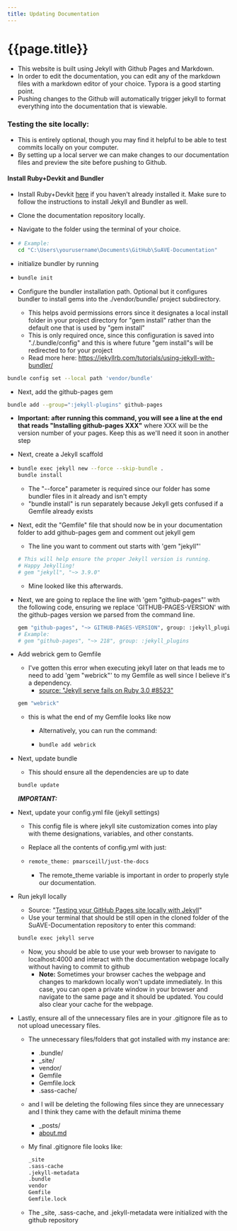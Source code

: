 ```yaml
---
title: Updating Documentation
---
```


# {{page.title}}

* This website is built using Jekyll with Github Pages and Markdown.
* In order to edit the documentation, you can edit any of the markdown files with a markdown editor of your choice. Typora is a good starting point.
* Pushing changes to the Github will automatically trigger jekyll to format everything into the documentation that is viewable.

### Testing the site locally:

* This is entirely optional, though you may find it helpful to be able to test commits locally on your computer.
* By setting up a local server we can make changes to our documentation files and preview the site before pushing to Github.

#### Install Ruby+Devkit and Bundler

* Install Ruby+Devkit [here](https://jekyllrb.com/docs/installation/) if you haven't already installed it. Make sure to follow the instructions to install Jekyll and Bundler as well.

* Clone the documentation repository locally.

* Navigate to the folder using the terminal of your choice.

* ```bash
  # Example:
  cd "C:\Users\yourusername\Documents\GitHub\SuAVE-Documentation"
  ```

* initialize bundler by running

* ```bash
  bundle init
  ```

* Configure the bundler installation path. Optional but it configures bundler to install gems into the ./vendor/bundle/ project subdirectory.

  - This helps avoid permissions errors since it designates a local install folder in your project directory for "gem install" rather than the default one that is used by "gem install"
  - This is only required once, since this configuration is saved into "./.bundle/config" and this is where future "gem install"s will be redirected to for your project
  - Read more here: https://jekyllrb.com/tutorials/using-jekyll-with-bundler/

```bash
bundle config set --local path 'vendor/bundle'
```

- Next, add the github-pages gem

```bash
bundle add --group=":jekyll-plugins" github-pages
```

- **Important: after running this command, you will see a line at the end that reads "Installing github-pages XXX"** where XXX will be the version number of your pages. Keep this as we'll need it soon in another step

- Next, create a Jekyll scaffold

- ```bash
  bundle exec jekyll new --force --skip-bundle .
  bundle install
  ```
  - The "--force" parameter is required since our folder has some bundler files in it already and isn't empty
  - "bundle install" is run separately because Jekyll gets confused if a Gemfile already exists

- Next, edit the "Gemfile" file that should now be in your documentation folder to add github-pages gem and comment out jekyll gem

  - The line you want to comment out starts with 'gem "jekyll"'

  ```bash
  # This will help ensure the proper Jekyll version is running.
  # Happy Jekylling!
  # gem "jekyll", "~> 3.9.0"
  ```

  - Mine looked like this afterwards.

- Next, we are going to replace the line with 'gem "github-pages"' with the following code, ensuring we replace 'GITHUB-PAGES-VERSION' with the github-pages version we parsed from the command line.

  ```bash
  gem "github-pages", "~> GITHUB-PAGES-VERSION", group: :jekyll_plugins
  # Example:
  # gem "github-pages", "~> 218", group: :jekyll_plugins
  ```

- Add webrick gem to Gemfile

  - I've gotten this error when executing jekyll later on that leads me to need to add 'gem "webrick"' to my Gemfile as well since I believe it's a dependency.
    - [source: "Jekyll serve fails on Ruby 3.0 #8523"](https://github.com/jekyll/jekyll/issues/8523)

  ```bash
  gem "webrick"
  ```

  - this is what the end of my Gemfile looks like now

    - Alternatively, you can run the command:

    - ```bash
      bundle add webrick
      ```

- Next, update bundle

  - This should ensure all the dependencies are up to date

  ```bash
  bundle update
  ```

  ***IMPORTANT:***

- Next, update your config.yml file (jekyll settings)

  - This config file is where jekyll site customization comes into play with theme designations, variables, and other constants.

  - Replace all the contents of config.yml with just:

  - ```bash
    remote_theme: pmarsceill/just-the-docs
    ```
    
    - The remote_theme variable is important in order to properly style our documentation. 
  
- Run jekyll locally

  - Source: "[Testing your GitHub Pages site locally with Jekyll](https://docs.github.com/en/pages/setting-up-a-github-pages-site-with-jekyll/testing-your-github-pages-site-locally-with-jekyll)"
  - Use your terminal that should be still open in the cloned folder of the SuAVE-Documentation repository to enter this command:

  ```bash
  bundle exec jekyll serve
  ```

  - Now, you should be able to use your web browser to navigate to localhost:4000 and interact with the documentation webpage locally without having to commit to github
    - **Note:** Sometimes your browser caches the webpage and changes to markdown locally won't update immediately. In this case, you can open a private window in your browser and navigate to the same page and it should be updated. You could also clear your cache for the webpage.

- Lastly, ensure all of the unnecessary files are in your .gitignore file as to not upload unecessary files.

  - The unnecessary files/folders that got installed with my instance are:

    - .bundle/
    - _site/
    - vendor/
    - Gemfile
    - Gemfile.lock
    - .sass-cache/

  - and I will be deleting the following files since they are unnecessary and I think they came with the default minima theme

    - _posts/
    - [about.md](http://about.md)

  - My final .gitignore file looks like:

    ```bash
    _site
    .sass-cache
    .jekyll-metadata
    .bundle
    vendor
    Gemfile
    Gemfile.lock
    ```

  - The _site, .sass-cache, and .jekyll-metadata were initialized with the github repository